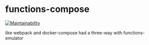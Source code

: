 # functions-compose

[![Maintainability](https://api.codeclimate.com/v1/badges/da9a4d65cbc596826f0a/maintainability)](https://codeclimate.com/github/container-labs/functions-compose/maintainability)

like webpack and docker-compose had a three-way with functions-emulator
